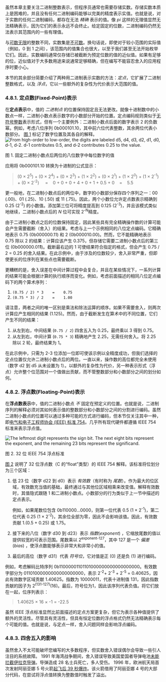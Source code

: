 
虽然本章主要关注二进制整数表示，但程序员通常也需要存储实数。存储实数本质上是困难的，并且没有任何二进制编码能够以完美的精度表示实值。也就是说，对于实数的任何二进制编码，都存在无法 _精确_ 表示的值。像 _pi_ 这样的无理值显然无法精确表示，因为它们的表示永远不会终止。给定固定的位数，二进制编码仍然无法表示其范围内的一些有理值。

与[可数无限](https://en.wikipedia.org/wiki/Countable_set)的整数不同，实数集是[不可数](https://en.wikipedia.org/wiki/Uncountable_set)。换句话说，即使对于较小范围的实际值（例如，0 到 1 之间），该范围内的值集合也很大，以至于我们甚至无法开始枚举它们。因此，实数编码通常仅存储已被截断为预定位数的值的近似值。如果有足够的位，近似值对于大多数用途来说通常足够精确，但在编写不能容忍舍入的应用程序时要小心。

本节的其余部分简要介绍了两种用二进制表示实数的方法：_定点_，它扩展了二进制整数格式，以及 _浮点_，它以一些额外的复杂性为代价表示大范围的值。

### 4.8.1. 定点数(Fixed-Point)表示

在**定点表示**中，值的 _二进制点_ 的位置保持固定且无法更改。就像十进制数中的小数点一样，二进制小数点表示数字的小数部分开始的位置。定点编码规则类似于[无符号整数](https://diveintosystems.org/book/C4-Binary/bases.html#_unsigned_binary_numbers)表示形式，但有一个主要例外：二进制小数点后面的数字表示 2 的负数幂。例如，考虑八位序列 0b000101.10，其中前六位代表整数，其余两位代表小数部分。 [图 1](https://diveintosystems.org/book/C4-Binary/floating_point.html#FigFixed) 标记了数字位置及其各自的解释。
![From high-order to low-order, the digits are labeled d5, d4, d3, d2, d1, d0, d-1, d-2.  d-1 contributes 0.5, and d-2 contributes 0.25 to the value.](https://diveintosystems.org/book/C4-Binary/_images/Fixed.png)

图 1. 固定二进制小数点后两位的八位数字中每位数字的值

应用将 0b000101.10 转换为十进制的公式显示：

> (0 × 2<sup>5</sup>) + (0 × 2<sup>4</sup>) + (0 × 2<sup>3</sup>)  +  (1 × 2<sup>2</sup>)  + (0 × 2<sup>1</sup>)  +  (1 × 2<sup>0</sup>) +  (1 × 2<sup>-1</sup>)  +  (0 × 2<sup>-2</sup>)  
>  =    0 + 0 + 0 + 4 + 0 + 1 + 0.5 + 0    =    5.5

更一般地，在二进制小数点后的两位中，数字的小数部分保存四个序列之一：00 (.00)、01 (.25)、10 (.50) 或 11 (.75)。因此，两个小数位允许定点数表示精确到 0.25 (2<sup>-2</sup>) 的小数值。添加第三位可将精度提高到 0.125 (2<sup>-3</sup>)，并且该模式类似地继续，二进制小数点后的 _N_ 位可实现 2<sup>-N</sup>精度。

由于二进制小数点之后的位数保持固定，因此某些具有完全精确操作数的计算可能会产生需要截断（舍入）的结果。考虑与上一个示例相同的八位定点编码。它精确地表示 0.75 (0b000000.11) 和 2 (0b000010.00)。然而，它不能精确地表示 0.75 除以 2 的结果：计算应该产生 0.375，但存储它需要二进制小数点后的第三位 (0b000000.01**1**)。截断最右边的 1 可使结果符合指定的格式，但会产生 0.75 / 2 = 0.25 的舍入结果。在此示例中，由于涉及的位数较少，舍入非常严重，但即使更长的位序列在某些点也需要截断。

更糟糕的是，舍入误差在中间计算过程中会复合，并且在某些情况下，一系列计算的结果可能会根据计算的执行顺序而变化。例如，考虑前面描述的相同八位定点编码下的两个算术序列：

1. `(0.75 / 2) * 3    =    0.75`
2. `(0.75 * 3) / 2    =    1.00`

请注意，两者之间的唯一区别是乘法和除法运算的顺序。如果不需要舍入，则两次计算应产生相同的结果 (1.125)。然而，由于截断发生在算术中的不同位置，它们产生不同的结果：

1. 从左到右，中间结果 (`0.75 / 2`) 四舍五入为 0.25，最终乘以 3 得到 0.75。
2. 从左到右，中间计算 (`0.75 * 3`) 精确地产生 2.25，无需任何舍入。将 2.25 除以 2 轮，最终结果为 1。

在此示例中，只需为 2-3 位添加一位即可使该示例以全精度成功，但我们选择的定点位置仅允许二进制小数点后的两位。一直以来，操作数的高位都完全未使用（数字 d2 到 d5 从未设置为 1）。以额外的复杂性为代价，另一种表示形式（浮点）允许整个位范围对一个值做出贡献，而不管整数部分和小数部分之间的划分如何。

### 4.8.2. 浮点数(Floating-Point)表示

在**浮点数表示**中，值的二进制小数点 _不_ 固定在预定义的位置。也就是说，二进制序列的解释必须对其如何表示值的整数部分和小数部分之间的分割进行编码。虽然二进制小数点的位置可以通过多种可能的方式进行编码，但本节仅关注其中一种，即[电气和电子工程师协会 (IEEE) 标准 754](https://en.wikipedia.org/wiki/IEEE_754)。几乎所有现代硬件都遵循 IEEE 754 标准来表示浮点值。

![The leftmost digit represents the sign bit.  The next eight bits represent the exponent, and the remaining 23 bits represent the significand.](https://diveintosystems.org/book/C4-Binary/_images/IEEE754.png)

图 2. 32 位 IEEE 754 浮点标准

[图 2](https://diveintosystems.org/book/C4-Binary/floating_point.html#FigIEEE754) 说明了 32 位浮点数（C 的“float”类型）的 IEEE 754 解释。该标准将位划分为三个区域：

1. 低 23 位（数字 d22 到 d0）表示 _有效数_（有时称为 _尾数_）。作为最大的位区域，有效数充当值的基础，最终通过与其他位区域相乘来改变值。解释有效数时，其值隐式跟随 1 和二进制小数点。小数部分的行为类似于上一节中描述的定点表示。

	例如，如果尾数位包含 0b110000…​0000，则第一位代表 0.5 (1 × 2<sup>-1</sup>)，第二位代表 0.25 (1 × 2<sup>-2</sup>)，其余位全部为零，因此不会影响该值。因此，有效数贡献 1.(0.5 + 0.25) 或 1.75。

2. 接下来的八位（数字 d30 到 d23）表示 _指数_(_exponent_) ，它缩放尾数的值以提供较宽的可表示范围。尾数乘以 2<sup>exponent-127</sup>，其中 127 是一个 _偏差_(_bias_) ，使浮点数能够表示非常大和非常小的值。

3. 最后的高位（数字 d31）代表 _符号位_，它对值是正 (0) 还是负 (1) 进行编码。


例如，考虑解码比特序列 0b11000001101101000000000000000000。有效数字部分为 01101000000000000000000，表示  2<sup>-2</sup>+  2<sup>-3</sup> +  2<sup>-5</sup> = 0.40625，因此有效数字区域贡献 1.40625。指数为 10000011，代表十进制值 131，因此指数贡献的因子为 2<sup>(131-127)</sup>(16)。最后，符号位为1，因此该序列代表负值。将它们放在一起，位序列表示：

> 1.40625 × 16 × -1  = -22.5

虽然 IEEE 浮点标准显然比前面描述的定点方案更复杂，但它为表示各种值提供了额外的灵活性。尽管具有灵活性，但具有恒定位数的浮点格式仍然无法精确表示每个可能的值。也就是说，与定点一样，舍入问题同样会影响浮点编码。

### 4.8.3. 四舍五入的影响

虽然舍入不太可能破坏您编写的大多数程序，但实数舍入错误偶尔会导致一些引人注目的系统故障。 1991 年海湾战争期间，舍入错误导致美国爱国者导弹电池[未能拦截伊拉克导弹](http://www-users.math.umn.edu/~arnold/disasters/patriot.html)。导弹造成 28 名士兵死亡，多人受伤。 1996 年，欧洲航天局首次发射阿丽亚娜 5 号火箭[起飞后 39 秒爆炸](https://medium.com/@bishr_tabbaa/crash-and-burn-a-short-story-of-ariane-5-flight-501-3a3c50e0e284)。该火箭借用了阿丽亚娜 4 号的大部分代码，在尝试将浮点值转换为整数值时触发了溢出。